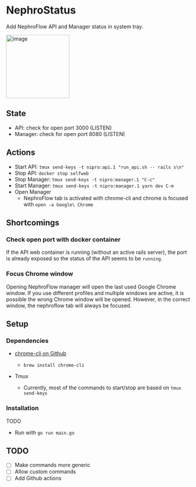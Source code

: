 # NephroStatus

Add NephroFlow API and Manager status in system tray.

<img width="172" alt="image" src="https://user-images.githubusercontent.com/37899722/192513810-29ac8381-75c9-4188-b6d7-8a7f120e2106.png">

## State

- API: check for open port 3000 (LISTEN)
- Manager: check for open port 8080 (LISTEN)

## Actions

- Start API: `tmux send-keys -t nipro:api.1 "run_api.sh -- rails s\n"`
- Stop API: `docker stop selfweb`
- Stop Manager: `tmux send-keys -t nipro:manager.1 "C-c"`
- Start Manager: `tmux send-keys -t nipro:manager.1 yarn dev C-m`
- Open Manager
  - NephroFlow tab is activated with chrome-cli and chrome is focused with `open -a Google\ Chrome`

## Shortcomings

### Check open port with docker container

If the API web container is running (without an active rails server), the port is
already exposed so the status of the API seems to be `running`.

### Focus Chrome window

Opening NephroFlow manager will open the last used Google Chrome window.
If you use different profiles and multiple windows are active, it is possible
the wrong Chrome window will be opened. However, in the correct window,
the nephroflow tab will always be focused.

## Setup

### Dependencies

- [chrome-cli on Github](https://github.com/prasmussen/chrome-cli)

  - `brew install chrome-cli`

- Tmux
  - Currently, most of the commands to start/stop are based on `tmux send-keys`

### Installation

TODO

- Run with `go run main.go`

## TODO

- [ ] Make commands more generic
- [ ] Allow custom commands
- [ ] Add Github actions

